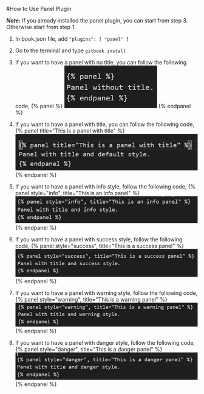 #How to Use Panel Plugin

**_Note:_** If you already installed the panel plugin, you can start from step 3. Otherwise start from step 1.

1. In book.json file, add `"plugins": [ "panel" ]`

2. Go to the terminal and type `gitbook install`

3. If you want to have a panel with no title, you can follow the following code, 
{% panel %}
![panel without title](images/Panel-with-no-title.PNG)
{% endpanel %}

4. If you want to have a panel with title, you can follow the following code,
 {% panel title="This is a panel with title" %}
 ![panel with title and no style](images/Panel-with-title.PNG)
 {% endpanel %}

5. If you want to have a panel with info style, follow the following code,
 {% panel style="info", title="This is an info panel" %}
 ![panel with title and info style](images/Panel-with-info.PNG)
 {% endpanel %}

6. If you want to have a panel with success style, follow the following code,
{% panel style="success", title="This is a success panel" %}
![panel with title and success style](images/Panel-with-success.PNG)
{% endpanel %}

7. If you want to have a panel with warning style, follow the following code,
{% panel style="warning", title="This is a warning panel" %}
![panel with title and warning style](images/Panel-with-warning.PNG)
{% endpanel %}

8. If you want to have a panel with danger style, follow the following code,
 {% panel style="danger", title="This is a danger panel" %}
 ![panel with title and danger style](images/Panel-with-danger.PNG)
 {% endpanel %}

